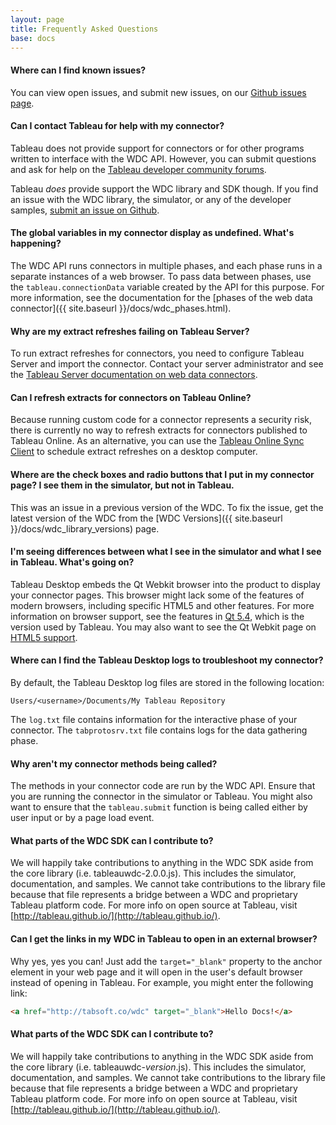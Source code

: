 ```yaml
---
layout: page
title: Frequently Asked Questions
base: docs
---
```


#### Where can I find known issues?

You can view open issues, and submit new issues, on our [Github issues page](https://github.com/tableau/webdataconnector/issues).

#### Can I contact Tableau for help with my connector?

Tableau does not provide support for connectors or for other programs written to interface with the WDC API. However, you can submit questions and ask for help on the [Tableau developer community forums](https://community.tableau.com/community/developers/content).

Tableau *does* provide support the WDC library and SDK though. If you find an issue with the WDC library, the simulator, or any of the developer samples, [submit an issue on Github](https://github.com/tableau/webdataconnector/issues).

#### The global variables in my connector display as undefined. What's happening?

The WDC API runs connectors in multiple phases, and each phase runs in a separate instances of a web browser. To pass data between phases, use the `tableau.connectionData` variable created by the API for this purpose. For more information, see the documentation for the [phases of the web data connector]({{ site.baseurl }}/docs/wdc_phases.html).

#### Why are my extract refreshes failing on Tableau Server?

To run extract refreshes for connectors, you need to configure Tableau Server and import the connector. Contact your server administrator and see the [Tableau Server documentation on web data connectors](http://onlinehelp.tableau.com/v0.0/server/en-us/help.htm#datasource_wdc.htm).

#### Can I refresh extracts for connectors on Tableau Online?

Because running custom code for a connector represents a security risk, there is currently no way to refresh extracts for connectors published to Tableau Online. As an alternative, you can use the [Tableau Online Sync Client](https://onlinehelp.tableau.com/current/online/en-us/to_sync_local_data.htm) to schedule extract refreshes on a desktop computer.

#### Where are the check boxes and radio buttons that I put in my connector page? I see them in the simulator, but not in Tableau.

This was an issue in a previous version of the WDC. To fix the issue, get the latest version of the WDC from the [WDC Versions]({{ site.baseurl }}/docs/wdc_library_versions) page.

#### I'm seeing differences between what I see in the simulator and what I see in Tableau. What's going on?

Tableau Desktop embeds the Qt Webkit browser into the product to display your connector pages. This browser might lack some of the features of modern browsers, including specific HTML5 and other features. For more information on browser support, see the features in [Qt 5.4](https://wiki.qt.io/New_Features_in_Qt_5.4), which is the version used by Tableau. You may also want to see the Qt Webkit page on [HTML5 support](https://wiki.qt.io/Qt_Webkit_HTML5_Score).

#### Where can I find the Tableau Desktop logs to troubleshoot my connector?

By default, the Tableau Desktop log files are stored in the following location:

```
Users/<username>/Documents/My Tableau Repository
```

The `log.txt` file contains information for the interactive phase of your connector. The `tabprotosrv.txt` file contains logs for the data gathering phase.

#### Why aren't my connector methods being called?

The methods in your connector code are run by the WDC API. Ensure that you are running the connector in the simulator or Tableau. You might also want to ensure that the `tableau.submit` function is being called either by user input or by a page load event.

#### What parts of the WDC SDK can I contribute to? 
We will happily take contributions to anything in the WDC SDK aside from the core library (i.e. tableauwdc-2.0.0.js).  This includes the simulator, documentation, and samples.  We cannot take contributions to the library file because that file represents a bridge between a WDC and proprietary Tableau platform code.  For more info on open source at Tableau, visit [http://tableau.github.io/](http://tableau.github.io/).

#### Can I get the links in my WDC in Tableau to open in an external browser?
Why yes, yes you can! Just add the `target="_blank"` property to the anchor element in your web page and it will open in the user's default browser instead
of opening in Tableau. For example, you might enter the following link:

```html
<a href="http://tabsoft.co/wdc" target="_blank">Hello Docs!</a>
```

#### What parts of the WDC SDK can I contribute to?
We will happily take contributions to anything in the WDC SDK aside from the core library (i.e. tableauwdc-*version*.js).  This includes the simulator, documentation, and samples.  We cannot take contributions to the library file because that file represents a bridge between a WDC and proprietary Tableau platform code.  For more info on open source at Tableau, visit [http://tableau.github.io/](http://tableau.github.io/).
